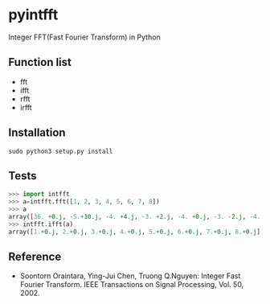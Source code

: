 # pyintfft
Integer FFT(Fast Fourier Transform) in Python

Function list
------------
- fft
- ifft
- rfft
- irfft

Installation
------------
```
sudo python3 setup.py install
```

Tests
------------
```py
>>> import intfft
>>> a=intfft.fft([1, 2, 3, 4, 5, 6, 7, 8])
>>> a
array([36. +0.j, -5.+10.j, -4. +4.j, -3. +2.j, -4. +0.j, -3. -2.j, -4. -4.j, -5.-10.j])
>>> intfft.ifft(a)
array([1.+0.j, 2.+0.j, 3.+0.j, 4.+0.j, 5.+0.j, 6.+0.j, 7.+0.j, 8.+0.j])
```

Reference
------------
- Soontorn Oraintara, Ying-Jui Chen, Truong Q.Nguyen: Integer Fast Fourier Transform. IEEE Transactions on Signal Processing, Vol. 50, 2002.
